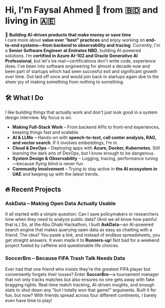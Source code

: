# Hi, I'm Faysal Ahmed 👋 from 🇧🇩 and living in 🇦🇪

🚀 **Building AI-driven products that make money or save time**\
I care more about **value over "best" practices** and enjoy working on **end-to-end systems—from backend to observability and tracing**. Currently, I'm a **Senior Software Engineer at Emirates NBD**, building AI-powered solutions. I’m **certified in Azure AI-102 and Oracle Generative AI Professional**, but let's be real—certifications don't write code, experience does. I've been into software engineering for almost a decade now and been part of startups which had seen succesful exit and significant growth over time. Got laid off once and would join back in startups again due to the sheer joy of making something from nothing to something.

## 🛠️ What I Do

I like building things that actually work and don't just look good in a system design interview. My focus is on:

- **Making Full-Stack Work** – From backend APIs to front-end experiences, keeping things fast and scalable.
- **AI & LLMs** – Hands-on with **speech-to-text, call center analysis, RAG, and vector search**. If it involves embeddings, I’m in.
- **Cloud & DevOps** – Deploying apps with **Azure, Docker, Kubernetes**. Still learning the dark arts of DevOps, but I know enough to be dangerous.
- **System Design & Observability** – Logging, tracing, performance tuning—because flying blind is never fun.
- **Community Involvement** – Trying to stay active in **the AI ecosystem in UAE** and keeping up with the latest trends.

## 🔥 Recent Projects

### **AskData – Making Open Data Actually Usable**

It all started with a simple question: Can I save policymakers or researchers time when they need to analyze public data? (And we all know how painful that is.) So, at the Abu Dhabi Hackathon, I built **AskData**—an AI-powered search engine that makes querying open data as easy as chatting with a friend. The idea? You paste a link, and instead of endless spreadsheets, you get straight answers. It even made it to **Runners-up**! Not bad for a weekend project fueled by caffeine and questionable life choices.

### **SoccerBro – Because FIFA Trash Talk Needs Data**

Ever had that one friend who insists they’re the greatest FIFA player but conveniently forgets their losses? Enter **SoccerBro**—a tournament manager that not only tracks matches but also ensures no one gets away with fake bragging rights. Real-time match tracking, AI-driven insights, and enough stats to shut down any "but I totally won that game!" arguments. Built it for fun, but now? With friends spread across four different continents, I barely even have time to play!

